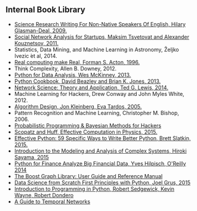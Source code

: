 ## Internal Book Library

* [Science Research Writing For Non-Native Speakers Of English, Hilary Glasman-Deal, 2009.](https://s3-eu-west-1.amazonaws.com/luxbulb.org/Resources/Books/Science+Research+Writting/ScienceResearchWriting.pdf)
* [Social Network Analysis for Startups, Maksim Tsvetovat and Alexander Kouznetsov, 2011.](https://s3-eu-west-1.amazonaws.com/luxbulb.org/Resources/Books/MiningTheSocialWeb/Matthew+A.+Russell-Mining+the+social+web_+data+mining+Facebook%2C+Twitter%2C+LinkedIn%2C+Google%2B%2C+GitHub%2C+and+more-O%27Reilly+Media+(2013).pdf)
* Statistics, Data Mining, and Machine Learning in Astronomy, Željko Ivezic ́et al, 2014.
* [Real computing make Real, Forman S. Acton, 1996.](	
https://s3-eu-west-1.amazonaws.com/luxbulb.org/Resources/Books/RealComputingMadeReal/Real.pdf)
* Think Complexity, Allen B. Downey, 2012.
* [Python for Data Analysis, Wes McKinney, 2013.](https://s3-eu-west-1.amazonaws.com/luxbulb.org/Resources/Books/PythonforDataAnalysis/PythonforDataAnalysis.pdf)
* [Python Cookbook, David Beazley and Brian K. Jones, 2013.](	
https://s3-eu-west-1.amazonaws.com/luxbulb.org/Resources/Books/PythonCookbook/PythonCookbook.pdf)
* [Network Science: Theory and Application, Ted G. Lewis, 2014.](https://s3-eu-west-1.amazonaws.com/luxbulb.org/Resources/Books/Network+Science+Theory+and+Applications/Network+Science+Theory+and+Applications.pdf)
* Machine Learning for Hackers, Drew Conway and John Myles White, 2012.
* [Algorithm Design, Jon Kleinberg, Eva Tardos, 2005.](	
https://s3-eu-west-1.amazonaws.com/luxbulb.org/Resources/Books/AlgirthmsDesign/AlgorithmDesign.pdf)
* Pattern Recognition and Machine Learning, Christopher M. Bishop, 2006.
* [Probabilistic Programming & Bayesian Methods for Hackers](http://camdavidsonpilon.github.io/Probabilistic-Programming-and-Bayesian-Methods-for-Hackers/)
* [Scopatz and Huff, Effective Computation in Physics, 2015.](	
https://s3-eu-west-1.amazonaws.com/luxbulb.org/Resources/Books/Effective+Computation+in+Physics/Effective+Computation+in+Physics.epub)
* [Effective Python: 59 Specific Ways to Write Better Python, Brett Slatkin, 2015.](https://s3-eu-west-1.amazonaws.com/luxbulb.org/Resources/Books/Effective+Python/+Effective+Python+-+59+Specific+Ways+to+Write+Better+Python.pdf)
* [Introduction to the Modeling and Analysis of Complex Systems, Hiroki Sayama, 2015](http://textbooks.opensuny.org/introduction-to-the-modeling-and-analysis-of-complex-systems/)
* [Python for Finance Analyze Big Financial Data, Yves Hilpisch, O'Reilly 2014](https://s3-eu-west-1.amazonaws.com/luxbulb.org/Resources/Books/PythonForFinance/Python+for+Finance.pdf)
* [The Boost Graph Library: User Guide and Reference Manual](https://s3-eu-west-1.amazonaws.com/luxbulb.org/Resources/Books/BGL/BGL.pdf)
* [Data Science from Scratch First Principles with Python, Joel Grus, 2015](https://s3-eu-west-1.amazonaws.com/luxbulb.org/Resources/Books/Data+Scienc+From+Scratch/Data+Science+from+Scratch.pdf)
* [Introduction to Programming in Python, Robert Sedgewick, Kevin Wayne, Robert Dondero](http://introcs.cs.princeton.edu/python/home/)
* [A Guide to Temporal Networks](https://www.amazon.com/Guide-Temporal-Networks-Complexity-Science/dp/178634114X/ref=tmm_hrd_swatch_0?_encoding=UTF8&qid=1478942526&sr=8-1)